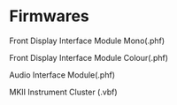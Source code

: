 # Firmwares

Front Display Interface Module Mono(.phf)  
  
Front Display Interface Module Colour(.phf)  
  
Audio Interface Module(.phf)  
  
MKII Instrument Cluster (.vbf)  
